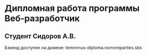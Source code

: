# Дипломная работа программы Веб-разработчик
## Студент Сидоров А.В.


Бэкенд доступен на домене: temmmus-diploma.nomoreparties.sbs